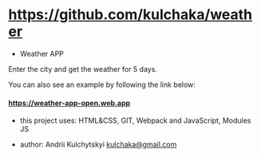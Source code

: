 # https://github.com/kulchaka/weather

- Weather APP

Enter the city and get the weather for 5 days.

You can also see an example by following the link below:

#### https://weather-app-open.web.app

- this project uses: HTML&CSS, GIT, Webpack and JavaScript, Modules JS

- author: Andrii Kulchytskyi <kulchaka@gmail.com>
